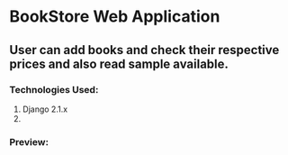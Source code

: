 # BookStore Web Application

## User can add books and check their respective prices and also read sample available. 

### Technologies Used: 
1. Django 2.1.x
2. 

### Preview:

